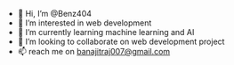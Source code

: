 - 👋 Hi, I’m @Benz404
- 👀 I’m interested in web development
- 🌱 I’m currently learning machine learning and AI
- 💞️ I’m looking to collaborate on web development project
- 📫 reach me on banajitraj007@gmail.com

<!---
Benz404/Benz404 is a ✨ special ✨ repository because its `README.md` (this file) appears on your GitHub profile.
You can click the Preview link to take a look at your changes.
--->
